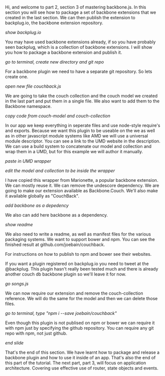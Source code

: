 Hi, and welcome to part 2, section 3 of mastering backbone.js. In this section you will see how to package a set of backbone extensions that we created in the last section. We can then publish the extension to backplug.io, the backbone extension repository.

*show backplug.io*

You may have used backbone extensions already, if so you have probably seen backplug, which is a collection of backbone extensions. I will show you how to package a backbone extension and publish it.

*go to terminal, create new directory and git repo*

For a backbone plugin we need to have a separate git repository. So lets create one.

*open new file couchback.js*

We are going to take the couch collection and the couch model we created in the last part and put them in a single file. We also want to add them to the Backbone namespace.

*copy code from couch-model and couch-collection*

In our app we keep everything in seperate files and use node-style require's and exports. Because we want this plugin to be useable on the we as well as in other javascript module systems like AMD we will use a universal module descriptor. You can see a link to the UMD website in the description. We can use a build system to concatenate our model and collection and wrap them in a UMD, but for this example we will author it manually.

*paste in UMD wrapper*

*edit the model and collection to be inside the wrapper*

I have copied this wrapper from Marionette, a popular backbone extension. We can mostly reuse it. We can remove the undescore dependency. We are going to make our extension available as Backbone.Couch. We'll also make it available globally as "CouchBack".

*add backbone as a depedency*

We also can add here backbone as a dependency.

*show readme*

We also need to write a readme, as well as manifest files for the various packaging systems. We want to support bower and npm. You can see the finished result at github.com/joebain/couchback.

For instructions on how to publish to npm and bower see their websites.

If you want a plugin registered on backplug.io you need to tweet at the @backplug. This plugin hasn't really been tested much and there is already another couch db backbone plugin so we'll leave it for now.

*go songs.js*

We can now require our extension and remove the couch-collection reference. We will do the same for the model and then we can delete those files.

*go to terminal, type "npm i --save joebain/couchback"*

Even though this plugin is not publised on npm or bower we can require it with npm just by specifying the github repository. You can require any git repo with npm, not just github.

*end slide*

That's the end of this section. We have learnt how to package and release a backbone plugin and how to use it inside of an app. That's also the end of this part of the tutorial. The next part, part 3, will focus on application architecture. Covering use effective use of router, state objects and events.
